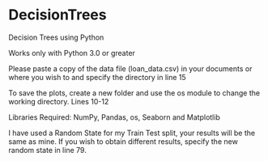 # DecisionTrees
Decision Trees using Python

Works only with Python 3.0 or greater

Please paste a copy of the data file (loan_data.csv) in your documents or where you wish to and specify the directory in line 15

To save the plots, create a new folder and use the os module to change the working directory. Lines 10-12

Libraries Required: NumPy, Pandas, os, Seaborn and Matplotlib

I have used a Random State for my Train Test split, your results will be the same as mine. If you wish to obtain different results, specify the new random state in line 79.
